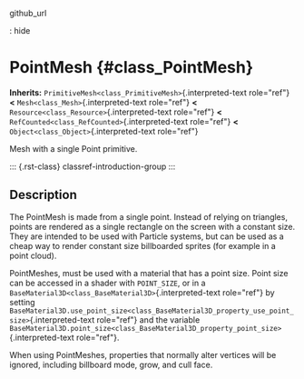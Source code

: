github_url

:   hide

# PointMesh {#class_PointMesh}

**Inherits:** `PrimitiveMesh<class_PrimitiveMesh>`{.interpreted-text
role="ref"} **\<** `Mesh<class_Mesh>`{.interpreted-text role="ref"}
**\<** `Resource<class_Resource>`{.interpreted-text role="ref"} **\<**
`RefCounted<class_RefCounted>`{.interpreted-text role="ref"} **\<**
`Object<class_Object>`{.interpreted-text role="ref"}

Mesh with a single Point primitive.

::: {.rst-class}
classref-introduction-group
:::

## Description

The PointMesh is made from a single point. Instead of relying on
triangles, points are rendered as a single rectangle on the screen with
a constant size. They are intended to be used with Particle systems, but
can be used as a cheap way to render constant size billboarded sprites
(for example in a point cloud).

PointMeshes, must be used with a material that has a point size. Point
size can be accessed in a shader with `POINT_SIZE`, or in a
`BaseMaterial3D<class_BaseMaterial3D>`{.interpreted-text role="ref"} by
setting
`BaseMaterial3D.use_point_size<class_BaseMaterial3D_property_use_point_size>`{.interpreted-text
role="ref"} and the variable
`BaseMaterial3D.point_size<class_BaseMaterial3D_property_point_size>`{.interpreted-text
role="ref"}.

When using PointMeshes, properties that normally alter vertices will be
ignored, including billboard mode, grow, and cull face.
